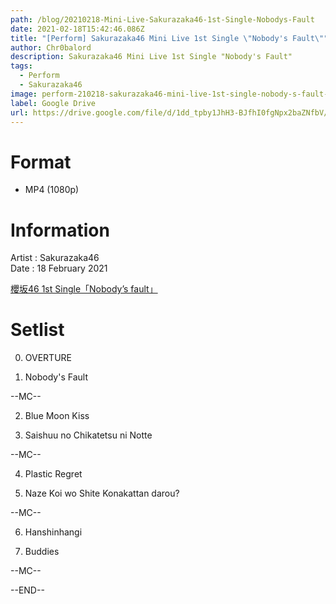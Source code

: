 ```yaml
---
path: /blog/20210218-Mini-Live-Sakurazaka46-1st-Single-Nobodys-Fault
date: 2021-02-18T15:42:46.086Z
title: "[Perform] Sakurazaka46 Mini Live 1st Single \"Nobody's Fault\""
author: Chr0balord
description: Sakurazaka46 Mini Live 1st Single "Nobody's Fault"
tags:
  - Perform
  - Sakurazaka46
image: perform-210218-sakurazaka46-mini-live-1st-single-nobody-s-fault-.mp4_thumbs.jpg
label: Google Drive
url: https://drive.google.com/file/d/1dd_tpby1JhH3-BJfhI0fgNpx2baZNfbV/view?usp=sharing
---
```

# Format

* MP4 (1080p)

# Information

Artist : Sakurazaka46 <br>
Date : 18 February 2021 <br>

[櫻坂46 1st Single「Nobody’s fault」](https://sakurazaka46.com/s/s46/page/1st_single_serial)

# Setlist

00. OVERTURE

01. Nobody's Fault

\--MC--

02. Blue Moon Kiss

03. Saishuu no Chikatetsu ni Notte

\--MC--

04. Plastic Regret

05. Naze Koi wo Shite Konakattan darou?

\--MC--

06. Hanshinhangi

07. Buddies

\--MC--

\--END--